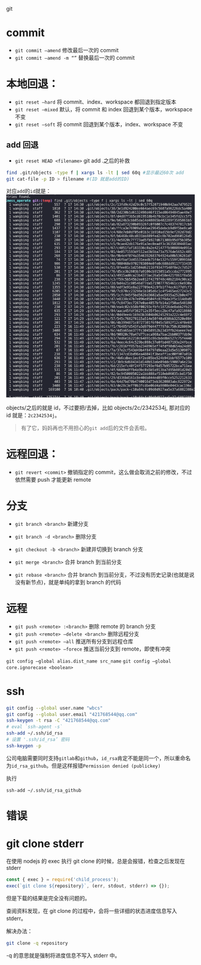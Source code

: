 git

# commit

- `git commit —amend` 修改最后一次的 commit
- `git commit —amend -m “”` 替换最后一次的 commit

# 本地回退：

- `git reset —hard` 将 commit、index、workspace 都回退到指定版本
- `git reset —mixed` 默认，将 commit 和 index 回退到某个版本，workspace 不变
- `git reset —soft` 将 commit 回退到某个版本，index、workspace 不变

## add 回退

- `git reset HEAD <filename>`
  git add .之后的补救

```sh
find .git/objects -type f | xargs ls -lt | sed 60q #显示最近60次 add
git cat-file -p ID > filename #(ID 就是add的ID)
```

对应`add`的`id`就是：
![](./assets/add.png)

objects/之后的就是 id，不过要把/去掉，比如 objects/2c/2342534j, 那对应的 id 就是：`2c2342534j`。

> 有了它，妈妈再也不用担心的`git add`后的文件会丢啦。

# 远程回退：

- `git revert <commit>` 撤销指定的 commit，这么做会取消之前的修改，不过依然需要 push 才能更新 remote

# 分支

- `git branch <branch>` 新建分支
- `git branch -d <branch>` 删除分支

- `git checkout -b <branch>` 新建并切换到 branch 分支

- `git merge <branch>` 合并 branch 到当前分支
- `git rebase <branch>` 合并 branch 到当前分支，不过没有历史记录(也就是说没有新节点)，就是单纯的拿到 branch 的代码

# 远程

- `git push <remote> :<branch>` 删除 remote 的 branch 分支
- `git push <remote> —delete <branch>` 删除远程分支
- `git push <remote> —all` 推送所有分支到远程仓库
- `git push <remote> —forece` 推送当前分支到 remote，即使有冲突

`git config —global alias.dist_name src_name`
`git config —global core.ignorecase <boolean>`

# ssh

```sh
git config --global user.name "wbcs"
git config --global user.email "421768544@qq.com"
ssh-keygen -t rsa -C "421768544@qq.com"
# eval `ssh-agent -s`
ssh-add ~/.ssh/id_rsa
# 设置 '.ssh/id_rsa’ 密码
ssh-keygen -p
```

公司电脑需要同时支持`gitlab`和`github`，`id_rsa`肯定不能是同一个，所以重命名为`id_rsa_github`。但是这样报错`Permission denied (publickey)`

执行

```
ssh-add ~/.ssh/id_rsa_github
```

# 错误

# git clone stderr

在使用 nodejs 的 exec 执行 git clone 的时候，总是会报错，检查之后发现在 stderr

```js
const { exec } = require('child_process');
exec(`git clone ${repository}`, (err, stdout, stderr) => {});
```

但是下载的结果是完全没有问题的。

查阅资料发现，在 git clone 的过程中，会将一些详细的状态进度信息写入 stderr。

解决办法：

```sh
git clone -q repository
```

-q 的意思就是强制将进度信息不写入 stderr 中。
